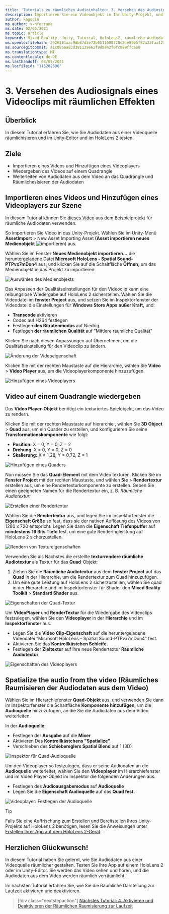 ```yaml
---
title: 'Tutorials zu räumlichen Audioinhalten: 3. Versehen des Audiosignals eines Videoclips mit räumlichen Effekten'
description: Importieren Sie ein Videoobjekt in Ihr Unity-Projekt, und spatialisieren Sie die Audiodaten aus dem Video.
author: kegodin
ms.author: v-hferrone
ms.date: 02/05/2021
ms.topic: article
keywords: Mixed Reality, Unity, Tutorial, HoloLens2, räumliche Audiodaten, MRTK, Mixed Reality-Toolkit, UWP, Windows 10, HRTF, kopfbezogene Übertragungsfunktion, Hall, Microsoft Spatializer, Videoimport, Videoplayer
ms.openlocfilehash: 2926301aac9db67d3e72b0511600720c24e5965f52a23faa1230c381a47c9b90
ms.sourcegitcommit: a1c086aa83d381129e62f9d8942f0fc889ffcab0
ms.translationtype: MT
ms.contentlocale: de-DE
ms.lasthandoff: 08/05/2021
ms.locfileid: "115202896"
---
```

# <a name="3-spatializing-audio-from-a-video"></a>3. Versehen des Audiosignals eines Videoclips mit räumlichen Effekten

## <a name="overview"></a>Überblick

In diesem Tutorial erfahren Sie, wie Sie Audiodaten aus einer Videoquelle räumlichisieren und im Unity-Editor und im HoloLens 2 testen.

## <a name="objectives"></a>Ziele

* Importieren eines Videos und Hinzufügen eines Videoplayers
* Wiedergeben des Videos auf einem Quadrangle
* Weiterleiten von Audiodaten aus dem Video an das Quadrangle und RäumlichesIsieren der Audiodaten

## <a name="import-a-video-and-add-a-video-player-to-the-scene"></a>Importieren eines Videos und Hinzufügen eines Videoplayers zur Szene

In diesem Tutorial können Sie [dieses Video](https://github.com/microsoft/spatialaudio-unity/blob/develop/Samples/MicrosoftSpatializerSample/Assets/Microsoft%20HoloLens%20-%20Spatial%20Sound-PTPvx7mDon4.mp4?raw=true) aus dem Beispielprojekt für räumliche Audiodaten verwenden.

So importieren Sie Video in das Unity-Projekt. Wählen Sie im Unity-Menü **AssetImport**  >  New Asset Importing Asset **(Asset importieren neues Medienobjekt** 
 ![ importieren) aus.](images/spatial-audio/spatial-audio-03-section1-step1-1.PNG)

Wählen Sie im Fenster **Neues Medienobjekt importieren...** die heruntergeladene Datei **Microsoft HoloLens - Spatial Sound-PTPvx7mDon4** aus, und klicken Sie auf die Schaltfläche **Öffnen,** um das Medienobjekt in das Projekt zu importieren:

![Auswählen des Medienobjekts](images/spatial-audio/spatial-audio-03-section1-step1-2.PNG)

Das Anpassen der Qualitätseinstellungen für den Videoclip kann eine reibungslose Wiedergabe auf HoloLens 2 sicherstellen. Wählen Sie die Videodatei im **fenster Project** aus, und setzen Sie im Inspektorfenster der Videodatei die Einstellungen für **Windows Store Apps** **außer Kraft,** und:

* **Transcode** aktivieren
* Codec  auf H264 festlegen
* Festlegen **des Bitratenmodus** auf Niedrig
* Festlegen **der räumlichen Qualität** auf "Mittlere räumliche Qualität"

Klicken Sie nach diesen Anpassungen auf Übernehmen, um die Qualitätseinstellung für den Videoclip zu ändern.

![Änderung der Videoeigenschaft](images/spatial-audio/spatial-audio-03-section1-step1-3.PNG)

Klicken Sie mit der rechten Maustaste auf die Hierarchie, wählen Sie **Video**  >  **Video Player** aus, um die Videoplayerkomponente hinzuzufügen.

![Hinzufügen eines Videoplayers](images/spatial-audio/spatial-audio-03-section1-step1-4.PNG)

## <a name="play-video-onto-a-quadrangle"></a>Video auf einem Quadrangle wiedergeben

Das **Video Player-Objekt** benötigt ein texturiertes Spielobjekt, um das Video zu rendern.

Klicken Sie mit der rechten Maustaste auf hierarchie , wählen Sie **3D Object**  >  **Quad** aus, um ein Quader zu erstellen, und konfigurieren Sie seine **Transformationskomponente** wie folgt:

* **Position:** X = 0, Y = 0, Z = 2
* **Drehung**: X = 0, Y = 0, Z = 0
* **Skalierung:** X = 1,28, Y = 0,72, Z = 1

![Hinzufügen eines Quaders](images/spatial-audio/spatial-audio-03-section2-step1-1.PNG)

Nun müssen Sie das **Quad-Element** mit dem Video texturen. Klicken Sie im **Fenster Project** mit der rechten Maustaste, und wählen **Sie**  >  **Rendertextur** erstellen aus, um eine Rendertexturkomponente zu erstellen. Geben Sie einen geeigneten Namen für die Rendertextur ein, z. B. _Räumliche Audiotextur:_

![Erstellen einer Rendertextur](images/spatial-audio/spatial-audio-03-section2-step1-2.PNG)

Wählen Sie die **Rendertextur** aus, und legen Sie im Inspektorfenster die **Eigenschaft Größe** so fest, dass sie der nativen Auflösung des Videos von 1280 x 720 entspricht. Legen Sie dann die **Eigenschaft Tiefenpuffer** auf **mindestens 16 Bits Tiefe** fest, um eine gute Renderingleistung auf HoloLens 2 sicherzustellen.

![Rendern von Textureigenschaften](images/spatial-audio/spatial-audio-03-section2-step1-3.PNG)

Verwenden Sie als Nächstes die erstellte **texturrendere räumliche Audiotextur** als Textur für das **Quad**-Objekt:

1. Ziehen Sie die **Räumliche Audiotextur** aus dem **fenster Project** auf das **Quad** in der Hierarchie, um die Rendertextur zum Quad hinzuzufügen.
2. Um eine gute Leistung auf HoloLens 2 sicherzustellen, wählen Sie quad in der Hierarchie und im Inspektorfenster für Shader den **Mixed Reality Toolkit**  >  **Standard Shader** aus.

![Eigenschaften der Quad-Textur](images/spatial-audio/spatial-audio-03-section2-step1-4.PNG)

Um **VideoPlayer** und **RenderTextur** für die Wiedergabe des Videoclips festzulegen, wählen Sie den **Videoplayer** in der **Hierarchie** und im **Inspektorfenster** aus.

* Legen Sie die **Video Clip-Eigenschaft** auf die heruntergeladene Videodatei "Microsoft HoloLens – Spatial Sound-PTPvx7mDon4" fest.
* Aktivieren Sie das **Kontrollkästchen Schleife.**
* Festlegen der **Zieltextur** auf ihre neue Rendertextur **Räumliche Audiotextur**

![Eigenschaften des Videoplayers](images/spatial-audio/spatial-audio-03-section2-step1-5.PNG)

## <a name="spatialize-the-audio-from-the-video"></a>Spatialize the audio from the video (Räumliches Raumisieren der Audiodaten aus dem Video)

Wählen Sie im Hierarchiefenster **Quad-Objekt** aus, und verwenden Sie dann im Inspektorfenster die Schaltfläche **Komponente hinzufügen,** um die **Audioquelle** hinzuzufügen, an die Sie die Audiodaten aus dem Video weiterleiten.

In der **Audioquelle:**

* Festlegen der **Ausgabe** auf die **Mixer**
* Aktivieren Des **Kontrollkästchens "Spatialize"**
* Verschieben des **Schiebereglers Spatial Blend** auf 1 (3D)

![Inspektor für Quad-Audioquelle](images/spatial-audio/spatial-audio-03-section3-step1-1.PNG)

Um den Videoplayer so festzulegen, dass er seine Audiodaten an die **Audioquelle** weiterleitet, wählen Sie den **Videoplayer** im Hierarchiefenster und im Video Player-Objekt im Inspektor die folgenden Änderungen aus.

* Festlegen des **Audioausgabemodus** auf **Audioquelle**
* Legen Sie die **Eigenschaft Audioquelle** auf das **Quad fest.**

![Videoplayer: Festlegen der Audioquelle](images/spatial-audio/spatial-audio-03-section3-step1-2.PNG)

> [!TIP]
> Falls Sie eine Auffrischung zum Erstellen und Bereitstellen Ihres Unity-Projekts auf HoloLens 2 benötigen, lesen Sie die Anweisungen unter [Erstellen Ihrer App auf dem HoloLens 2-Gerät](mr-learning-base-02.md#building-your-application-to-your-hololens-2).

## <a name="congratulations"></a>Herzlichen Glückwunsch!

In diesem Tutorial haben Sie gelernt, wie Sie Audiodaten aus einer Videoquelle räumlicher gestalten. Testen Sie Ihre App auf einem HoloLens 2 oder im Unity-Editor. Sie werden das Video sehen und hören, und die Audiodaten aus dem Video werden räumlich verräumlicht.

Im nächsten Tutorial erfahren Sie, wie Sie die Räumliche Darstellung zur Laufzeit aktivieren und deaktivieren.

> [!div class="nextstepaction"]
> [Nächstes Tutorial: 4. Aktivieren und Deaktivieren der Räumlichen Raumisierung zur Laufzeit](unity-spatial-audio-ch4.md)
